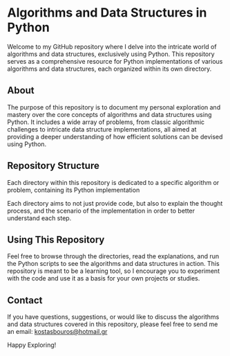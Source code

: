 # Algorithms and Data Structures in Python

Welcome to my GitHub repository where I delve into the intricate world of algorithms and data structures, exclusively using Python. This repository serves as a comprehensive resource for Python implementations of various algorithms and data structures, each organized within its own directory.

## About

The purpose of this repository is to document my personal exploration and mastery over the core concepts of algorithms and data structures using Python. It includes a wide array of problems, from classic algorithmic challenges to intricate data structure implementations, all aimed at providing a deeper understanding of how efficient solutions can be devised using Python.

## Repository Structure

Each directory within this repository is dedicated to a specific algorithm or problem, containing its Python implementation 

Each directory aims to not just provide code, but also to explain the thought process, and the scenario of the implementation in order to better understand each step.

## Using This Repository

Feel free to browse through the directories, read the explanations, and run the Python scripts to see the algorithms and data structures in action. This repository is meant to be a learning tool, so I encourage you to experiment with the code and use it as a basis for your own projects or studies.

## Contact

If you have questions, suggestions, or would like to discuss the algorithms and data structures covered in this repository, please feel free to send me an email: kostasbouros@hotmail.gr

Happy Exploring!
